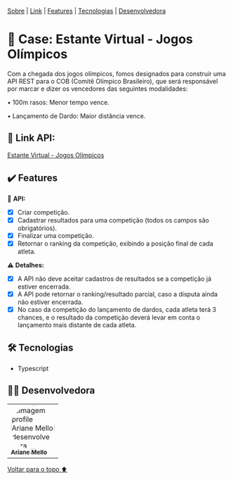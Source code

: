 <p id= "voltar"></p>

<p>
<a href="#sobre">Sobre</a> |
<a href="#link">Link</a> |
<a href="#features">Features</a> |
<a href="#tecnologias">Tecnologias</a> |
<a href="#desenvolvedora">Desenvolvedora</a>
</p>

<h1 id="sobre">🥇 Case: Estante Virtual - Jogos Olímpicos</h1>

<p>Com a chegada dos jogos olímpicos, fomos designados para construir uma API REST para o COB (Comitê Olímpico Brasileiro), que será responsável por marcar e dizer os vencedores das seguintes modalidades:</p>

• 100m rasos: Menor tempo vence.

• Lançamento de Dardo: Maior distância vence.

<h2 id="link">🔗 Link API:</h2>

<a href="">Estante Virtual - Jogos Olímpicos</a>

<h2 id="features">✔️ Features</h2>

📕 <b>API:</b>
- [x] Criar competição.
- [x] Cadastrar resultados para uma competição (todos os campos são obrigatórios).
- [x] Finalizar uma competição.
- [x] Retornar o ranking da competição, exibindo a posição final de cada atleta. 

⚠️ <b>Detalhes:</b>
- [x] A API não deve aceitar cadastros de resultados se a competição já estiver encerrada.
- [x] A API pode retornar o ranking/resultado parcial, caso a disputa ainda não estiver encerrada.
- [x] No caso da competição do lançamento de dardos, cada atleta terá 3 chances, e o resultado da competição deverá levar em conta o lançamento mais distante de cada atleta.

 <h2 id="tecnologias">🛠 Tecnologias</h2>

- Typescript

<h2 id="desenvolvedora">👩‍💻 Desenvolvedora</h2>
<table>         
<td><a href="https://github.com/future4code/silveira-Ariane-Mello"><img style="border-radius: 50%;" src="https://avatars.githubusercontent.com/u/98977257?s=400&u=6c7f069d8c85e34fdf6fd6f58bc0f0f989a6948e&v=4" width="100px;" alt="Imagem profile Ariane Mello desenvolvedora"/><br /><sub><b>Ariane Mello </b></sub></a><br /> 
</table>

<a href="#voltar">Voltar para o topo ⬆️</a>
